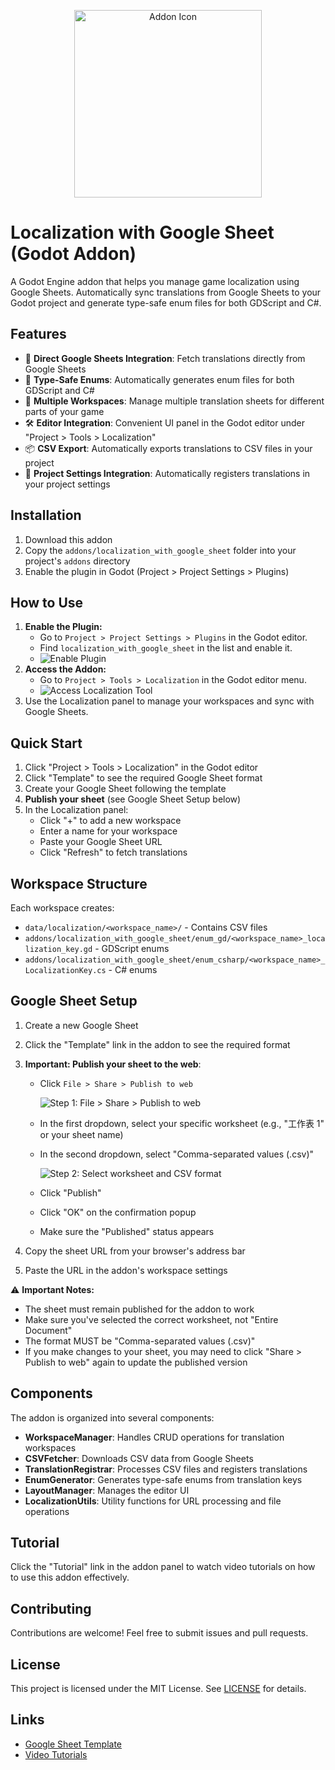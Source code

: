 <p align="center">
  <img src="image/icon.png" alt="Addon Icon" width="300"/>
</p>

# Localization with Google Sheet (Godot Addon)

A Godot Engine addon that helps you manage game localization using Google Sheets. Automatically sync translations from Google Sheets to your Godot project and generate type-safe enum files for both GDScript and C#.

## Features

- 🔄 **Direct Google Sheets Integration**: Fetch translations directly from Google Sheets
- 🎯 **Type-Safe Enums**: Automatically generates enum files for both GDScript and C#
- 📂 **Multiple Workspaces**: Manage multiple translation sheets for different parts of your game
- 🛠️ **Editor Integration**: Convenient UI panel in the Godot editor under "Project > Tools > Localization"
- 📦 **CSV Export**: Automatically exports translations to CSV files in your project
- 🔌 **Project Settings Integration**: Automatically registers translations in your project settings

## Installation

1. Download this addon
2. Copy the `addons/localization_with_google_sheet` folder into your project's `addons` directory
3. Enable the plugin in Godot (Project > Project Settings > Plugins)

## How to Use

1. **Enable the Plugin:**
   - Go to `Project > Project Settings > Plugins` in the Godot editor.
   - Find `localization_with_google_sheet` in the list and enable it.
   - ![Enable Plugin](image/google_sheet_how_to_use_1.png) <!-- Add this screenshot if available -->
2. **Access the Addon:**
   - Go to `Project > Tools > Localization` in the Godot editor menu.
   - ![Access Localization Tool](image/google_sheet_how_to_use_2.png) <!-- Add this screenshot if available -->
3. Use the Localization panel to manage your workspaces and sync with Google Sheets.

## Quick Start

1. Click "Project > Tools > Localization" in the Godot editor
2. Click "Template" to see the required Google Sheet format
3. Create your Google Sheet following the template
4. **Publish your sheet** (see Google Sheet Setup below)
5. In the Localization panel:
   - Click "+" to add a new workspace
   - Enter a name for your workspace
   - Paste your Google Sheet URL
   - Click "Refresh" to fetch translations

## Workspace Structure

Each workspace creates:

- `data/localization/<workspace_name>/` - Contains CSV files
- `addons/localization_with_google_sheet/enum_gd/<workspace_name>_localization_key.gd` - GDScript enums
- `addons/localization_with_google_sheet/enum_csharp/<workspace_name>_LocalizationKey.cs` - C# enums

## Google Sheet Setup

1. Create a new Google Sheet
2. Click the "Template" link in the addon to see the required format
3. **Important: Publish your sheet to the web**:

   - Click `File > Share > Publish to web`

     ![Step 1: File > Share > Publish to web](image/google_sheet_setting_1.png)

   - In the first dropdown, select your specific worksheet (e.g., "工作表 1" or your sheet name)
   - In the second dropdown, select "Comma-separated values (.csv)"

     ![Step 2: Select worksheet and CSV format](image/google_sheet_setting_2.png)

   - Click "Publish"
   - Click "OK" on the confirmation popup
   - Make sure the "Published" status appears

4. Copy the sheet URL from your browser's address bar
5. Paste the URL in the addon's workspace settings

⚠️ **Important Notes:**

- The sheet must remain published for the addon to work
- Make sure you've selected the correct worksheet, not "Entire Document"
- The format MUST be "Comma-separated values (.csv)"
- If you make changes to your sheet, you may need to click "Share > Publish to web" again to update the published version

## Components

The addon is organized into several components:

- **WorkspaceManager**: Handles CRUD operations for translation workspaces
- **CSVFetcher**: Downloads CSV data from Google Sheets
- **TranslationRegistrar**: Processes CSV files and registers translations
- **EnumGenerator**: Generates type-safe enums from translation keys
- **LayoutManager**: Manages the editor UI
- **LocalizationUtils**: Utility functions for URL processing and file operations

## Tutorial

Click the "Tutorial" link in the addon panel to watch video tutorials on how to use this addon effectively.

## Contributing

Contributions are welcome! Feel free to submit issues and pull requests.

## License

This project is licensed under the MIT License. See [LICENSE](LICENSE) for details.

## Links

- [Google Sheet Template](https://docs.google.com/spreadsheets/d/1qpASVrKa8W4SQscppcuo9j0iQWIaM2IlscuIX52MmwY/edit?usp=sharing)
- [Video Tutorials](https://www.youtube.com/watch?v=mX8JiJAYOEo)
